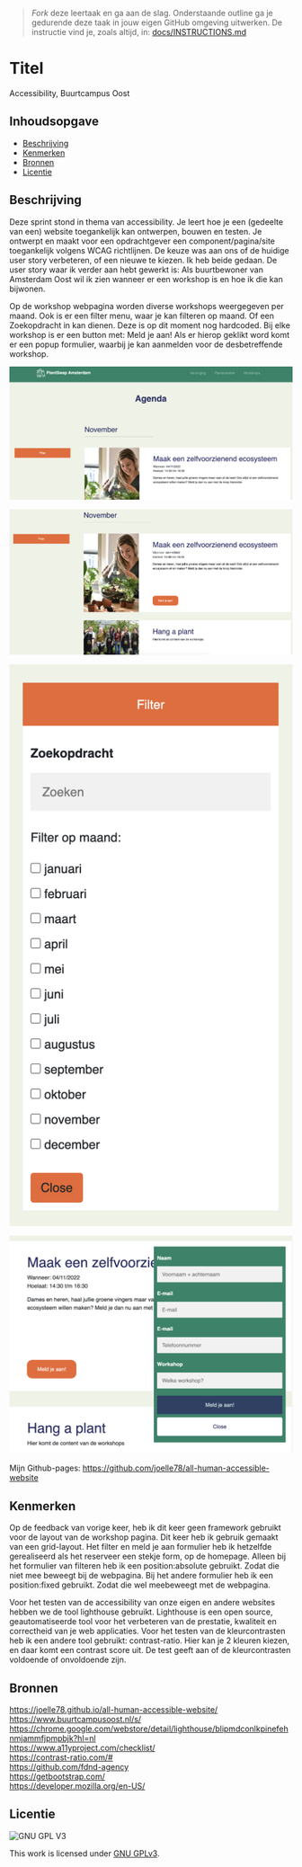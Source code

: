 > _Fork_ deze leertaak en ga aan de slag. Onderstaande outline ga je gedurende deze taak in jouw eigen GitHub omgeving uitwerken. De instructie vind je, zoals altijd, in: [docs/INSTRUCTIONS.md](docs/INSTRUCTIONS.md)

# Titel
Accessibility, Buurtcampus Oost

## Inhoudsopgave

  * [Beschrijving](#beschrijving)
  * [Kenmerken](#kenmerken)
  * [Bronnen](#bronnen)
  * [Licentie](#licentie)

## Beschrijving
<!-- In de Beschrijving staat hoe je project er uit ziet, hoe het werkt en wat je er mee kan. -->
Deze sprint stond in thema van accessibility. Je leert hoe je een (gedeelte van een) website toegankelijk kan ontwerpen, bouwen en testen. Je ontwerpt en maakt voor een opdrachtgever een component/pagina/site toegankelijk volgens WCAG richtlijnen. De keuze was aan ons of de huidige user story verbeteren, of
een nieuwe te kiezen. Ik heb beide gedaan. De user story waar ik verder aan hebt gewerkt is: Als buurtbewoner van Amsterdam Oost wil ik zien wanneer er
een workshop is en hoe ik die kan bijwonen.

Op de workshop webpagina worden diverse workshops weergegeven per maand. Ook is er een filter menu, waar je kan filteren op maand. Of een Zoekopdracht
in kan dienen. Deze is op dit moment nog hardcoded. Bij elke workshop is er een button met: Meld je aan! Als er hierop geklikt word komt er een popup
formulier, waarbij je kan aanmelden voor de desbetreffende workshop.

<!-- Voeg een mooie poster visual toe 📸 -->
![alt text](assets/visual1.png)

![alt text](assets/visual2.png)

![alt text](assets/visual3.png)

![alt text](assets/visual4.png)

<!-- Voeg een link toe naar Github Pages 🌐-->
Mijn Github-pages:
https://github.com/joelle78/all-human-accessible-website

## Kenmerken
<!-- Bij Kenmerken staat welke technieken zijn gebruikt en hoe. Wat is de HTML structuur? Wat zijn de belangrijkste dingen in CSS? Wat is er met Javascript gedaan en hoe? Misschien heb je een framework of library gebruikt? -->
Op de feedback van vorige keer, heb ik dit keer geen framework gebruikt voor de layout van de workshop pagina. Dit keer heb ik gebruik gemaakt
van een grid-layout. Het filter en meld je aan formulier heb ik hetzelfde gerealiseerd als het reserveer een stekje form, op de homepage. Alleen bij het
formulier van filteren heb ik een position:absolute gebruikt. Zodat die niet mee beweegt bij de webpagina. Bij het andere formulier heb ik een position:fixed gebruikt. Zodat die wel meebeweegt met de webpagina.

Voor het testen van de accessibility van onze eigen en andere websites hebben we de tool lighthouse gebruikt. Lighthouse is een open source, geautomatiseerde tool voor het verbeteren van de prestatie, kwaliteit en correctheid van je web applicaties. Voor het testen van de kleurcontrasten
heb ik een andere tool gebruikt: contrast-ratio. Hier kan je 2 kleuren kiezen, en daar komt een contrast score uit. De test geeft aan of de kleurcontrasten
voldoende of onvoldoende zijn.

## Bronnen
https://joelle78.github.io/all-human-accessible-website/<br>
https://www.buurtcampusoost.nl/s/ <br>
https://chrome.google.com/webstore/detail/lighthouse/blipmdconlkpinefehnmjammfjpmpbjk?hl=nl <br>
https://www.a11yproject.com/checklist/ <br>
https://contrast-ratio.com/# <br>
https://github.com/fdnd-agency <br>
https://getbootstrap.com/ <br>
https://developer.mozilla.org/en-US/

## Licentie

![GNU GPL V3](https://www.gnu.org/graphics/gplv3-127x51.png)

This work is licensed under [GNU GPLv3](./LICENSE).
